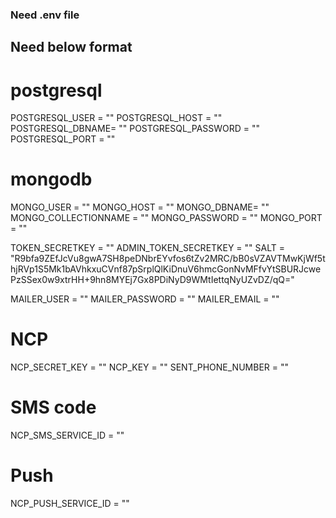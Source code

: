### Need .env file

## Need below format
# postgresql
POSTGRESQL_USER = ""
POSTGRESQL_HOST = ""
POSTGRESQL_DBNAME= ""
POSTGRESQL_PASSWORD = ""
POSTGRESQL_PORT = ""

# mongodb
MONGO_USER = ""
MONGO_HOST = ""
MONGO_DBNAME= ""
MONGO_COLLECTIONNAME = "" 
MONGO_PASSWORD = ""
MONGO_PORT = ""

TOKEN_SECRETKEY = ""
ADMIN_TOKEN_SECRETKEY = ""
SALT = "R9bfa9ZEfJcVu8gwA7SH8peDNbrEYvfos6tZv2MRC/bB0sVZAVTMwKjWf5thjRVp1S5Mk1bAVhkxuCVnf87pSrplQlKiDnuV6hmcGonNvMFfvYtSBURJcwePzSSex0w9xtrHH+9hn8MYEj7Gx8PDiNyD9WMtIettqNyUZvDZ/qQ="

MAILER_USER = ""
MAILER_PASSWORD = ""
MAILER_EMAIL = ""

# NCP
NCP_SECRET_KEY = ""
NCP_KEY = ""
SENT_PHONE_NUMBER = ""
# SMS code
NCP_SMS_SERVICE_ID = ""
# Push 
NCP_PUSH_SERVICE_ID = ""